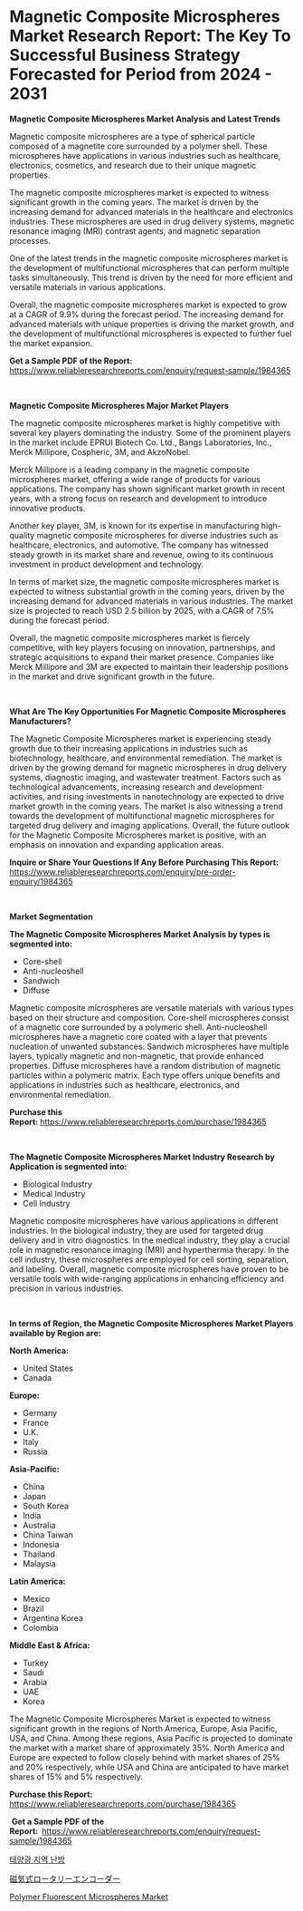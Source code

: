 <p><h1>Magnetic Composite Microspheres Market Research Report: The Key To Successful Business Strategy Forecasted for Period from 2024 - 2031</h1></p><p><strong>Magnetic Composite Microspheres Market Analysis and Latest Trends</strong></p>
<p><p>Magnetic composite microspheres are a type of spherical particle composed of a magnetite core surrounded by a polymer shell. These microspheres have applications in various industries such as healthcare, electronics, cosmetics, and research due to their unique magnetic properties.</p><p>The magnetic composite microspheres market is expected to witness significant growth in the coming years. The market is driven by the increasing demand for advanced materials in the healthcare and electronics industries. These microspheres are used in drug delivery systems, magnetic resonance imaging (MRI) contrast agents, and magnetic separation processes.</p><p>One of the latest trends in the magnetic composite microspheres market is the development of multifunctional microspheres that can perform multiple tasks simultaneously. This trend is driven by the need for more efficient and versatile materials in various applications.</p><p>Overall, the magnetic composite microspheres market is expected to grow at a CAGR of 9.9% during the forecast period. The increasing demand for advanced materials with unique properties is driving the market growth, and the development of multifunctional microspheres is expected to further fuel the market expansion.</p></p>
<p><strong>Get a Sample PDF of the Report:&nbsp;</strong> <a href="https://www.reliableresearchreports.com/enquiry/request-sample/1984365">https://www.reliableresearchreports.com/enquiry/request-sample/1984365</a></p>
<p>&nbsp;</p>
<p><strong>Magnetic Composite Microspheres Major Market Players</strong></p>
<p><p>The magnetic composite microspheres market is highly competitive with several key players dominating the industry. Some of the prominent players in the market include EPRUI Biotech Co. Ltd., Bangs Laboratories, Inc., Merck Millipore, Cospheric, 3M, and AkzoNobel.</p><p>Merck Millipore is a leading company in the magnetic composite microspheres market, offering a wide range of products for various applications. The company has shown significant market growth in recent years, with a strong focus on research and development to introduce innovative products.</p><p>Another key player, 3M, is known for its expertise in manufacturing high-quality magnetic composite microspheres for diverse industries such as healthcare, electronics, and automotive. The company has witnessed steady growth in its market share and revenue, owing to its continuous investment in product development and technology.</p><p>In terms of market size, the magnetic composite microspheres market is expected to witness substantial growth in the coming years, driven by the increasing demand for advanced materials in various industries. The market size is projected to reach USD 2.5 billion by 2025, with a CAGR of 7.5% during the forecast period.</p><p>Overall, the magnetic composite microspheres market is fiercely competitive, with key players focusing on innovation, partnerships, and strategic acquisitions to expand their market presence. Companies like Merck Millipore and 3M are expected to maintain their leadership positions in the market and drive significant growth in the future.</p></p>
<p>&nbsp;</p>
<p><strong>What Are The Key Opportunities For Magnetic Composite Microspheres Manufacturers?</strong></p>
<p><p>The Magnetic Composite Microspheres market is experiencing steady growth due to their increasing applications in industries such as biotechnology, healthcare, and environmental remediation. The market is driven by the growing demand for magnetic microspheres in drug delivery systems, diagnostic imaging, and wastewater treatment. Factors such as technological advancements, increasing research and development activities, and rising investments in nanotechnology are expected to drive market growth in the coming years. The market is also witnessing a trend towards the development of multifunctional magnetic microspheres for targeted drug delivery and imaging applications. Overall, the future outlook for the Magnetic Composite Microspheres market is positive, with an emphasis on innovation and expanding application areas.</p></p>
<p><strong>Inquire or Share Your Questions If Any Before Purchasing This Report:</strong> <a href="https://www.reliableresearchreports.com/enquiry/pre-order-enquiry/1984365">https://www.reliableresearchreports.com/enquiry/pre-order-enquiry/1984365</a></p>
<p>&nbsp;</p>
<p><strong>Market Segmentation</strong></p>
<p><strong>The Magnetic Composite Microspheres Market Analysis by types is segmented into:</strong></p>
<p><ul><li>Core-shell</li><li>Anti-nucleoshell</li><li>Sandwich</li><li>Diffuse</li></ul></p>
<p><p>Magnetic composite microspheres are versatile materials with various types based on their structure and composition. Core-shell microspheres consist of a magnetic core surrounded by a polymeric shell. Anti-nucleoshell microspheres have a magnetic core coated with a layer that prevents nucleation of unwanted substances. Sandwich microspheres have multiple layers, typically magnetic and non-magnetic, that provide enhanced properties. Diffuse microspheres have a random distribution of magnetic particles within a polymeric matrix. Each type offers unique benefits and applications in industries such as healthcare, electronics, and environmental remediation.</p></p>
<p><strong>Purchase this Report:&nbsp;</strong><a href="https://www.reliableresearchreports.com/purchase/1984365">https://www.reliableresearchreports.com/purchase/1984365</a></p>
<p>&nbsp;</p>
<p><strong>The Magnetic Composite Microspheres Market Industry Research by Application is segmented into:</strong></p>
<p><ul><li>Biological Industry</li><li>Medical Industry</li><li>Cell Industry</li></ul></p>
<p><p>Magnetic composite microspheres have various applications in different industries. In the biological industry, they are used for targeted drug delivery and in vitro diagnostics. In the medical industry, they play a crucial role in magnetic resonance imaging (MRI) and hyperthermia therapy. In the cell industry, these microspheres are employed for cell sorting, separation, and labeling. Overall, magnetic composite microspheres have proven to be versatile tools with wide-ranging applications in enhancing efficiency and precision in various industries.</p></p>
<p>&nbsp;</p>
<p><strong>In terms of Region, the Magnetic Composite Microspheres Market Players available by Region are:</strong></p>
<p>
    <p> <strong> North America: </strong>
        <ul>
            <li>United States</li>
            <li>Canada</li>
        </ul>
        </p> 
    <p> <strong> Europe: </strong>
        <ul>
            <li>Germany</li>
            <li>France</li>
            <li>U.K.</li>
            <li>Italy</li>
            <li>Russia</li>
        </ul>
        </p> 
    <p> <strong> Asia-Pacific: </strong>
        <ul>
            <li>China</li>
            <li>Japan</li>
            <li>South Korea</li>
            <li>India</li>
            <li>Australia</li>
            <li>China Taiwan</li>
            <li>Indonesia</li>
            <li>Thailand</li>
            <li>Malaysia</li>
        </ul>
        </p> 
    <p> <strong> Latin America: </strong>
        <ul>
            <li>Mexico</li>
            <li>Brazil</li>
            <li>Argentina Korea</li>
            <li>Colombia</li>
        </ul>
        </p> 
    <p> <strong> Middle East & Africa: </strong>
        <ul>
            <li>Turkey</li>
            <li>Saudi</li>
            <li>Arabia</li>
            <li>UAE</li>
            <li>Korea</li>
        </ul>
    </p>
    </p>
<p><p>The Magnetic Composite Microspheres Market is expected to witness significant growth in the regions of North America, Europe, Asia Pacific, USA, and China. Among these regions, Asia Pacific is projected to dominate the market with a market share of approximately 35%. North America and Europe are expected to follow closely behind with market shares of 25% and 20% respectively, while USA and China are anticipated to have market shares of 15% and 5% respectively.</p></p>
<p><strong>Purchase this Report: </strong><a href="https://www.reliableresearchreports.com/purchase/1984365">https://www.reliableresearchreports.com/purchase/1984365</a></p>
<p>&nbsp;<strong>Get a Sample PDF of the Report:&nbsp;&nbsp;</strong><a href="https://www.reliableresearchreports.com/enquiry/request-sample/1984365">https://www.reliableresearchreports.com/enquiry/request-sample/1984365</a></p>
<p><strong></strong></p>
<p><p><a href="https://medium.com/@cezarymarciniak2022/%ED%83%9C%EC%96%91%EC%97%B4-%EC%A7%80%EC%97%AD-%EB%82%9C%EB%B0%A9-%EC%8B%9C%EC%9E%A5%EC%9D%80-2031%EB%85%84%EA%B9%8C%EC%A7%80%EC%9D%98-%EC%8B%9C%EC%9E%A5-%EC%A0%90%EC%9C%A0%EC%9C%A8-%EA%B7%9C%EB%AA%A8-%EB%B0%8F-%EC%98%88%EC%83%81-%EC%98%88%EC%B8%A1%EC%97%90-%EC%B4%88%EC%A0%90%EC%9D%84-%EB%A7%9E%EC%B6%A5%EB%8B%88%EB%8B%A4-2035b1c0869c">태양광 지역 난방</a></p><p><a href="https://medium.com/@evekerluke2023/%E7%A3%81%E6%B0%97%E5%9B%9E%E8%BB%A2%E3%82%A8%E3%83%B3%E3%82%B3%E3%83%BC%E3%83%80%E5%B8%82%E5%A0%B4%E5%B1%95%E6%9C%9B-%E7%94%A3%E6%A5%AD%E6%A6%82%E8%A6%81%E3%81%A8%E4%BA%88%E6%B8%AC-2024%E5%B9%B4%E3%81%8B%E3%82%892031%E5%B9%B4%E3%81%BE%E3%81%A7-92531f37d8bf">磁気式ロータリーエンコーダー</a></p><p><a href="https://github.com/ruddyyedelwadw/Market-Research-Report-List-1/blob/main/polymer-fluorescent-microspheres-market.md">Polymer Fluorescent Microspheres Market</a></p></p>